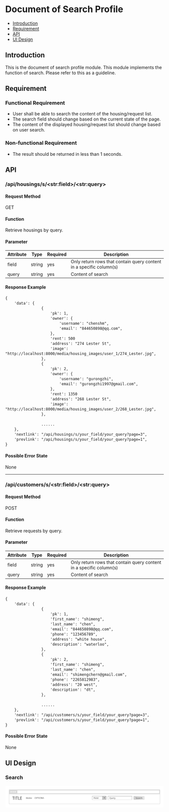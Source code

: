 # Document of Search Profile
- [Introduction](#intro)
- [Requirement](#req)
- [API](#api)
- [UI Design](#ui)

## <a name="intro">Introduction</a>
This is the document of search profile module. This module
implements the function of search. Please refer to this as a guideline. 

## <a name="req">Requirement</a>
### Functional Requirement
- User shall be able to search the content of the housing/request list. 
- The search field should change based on the current state of the page.
- The content of the displayed housing/request list should change based on user search.

### Non-functional Requirement
- The result should be returned in less than 1 seconds.

## <a name="api">API</a>
### /api/housings/s/&lt;str:field&gt;/&lt;str:query&gt;

#### Request Method
GET

#### Function
Retrieve housings by query.

#### Parameter
| Attribute | Type     | Required | Description|
| ---       |  ------  |--------- |----------- |
| field|  string  | yes      |Only return rows that contain query content in a specific column(s)|
| query |  string  | yes      |Content of search|


#### Response Example
```
{
    'data': {
                {
                    'pk': 1,
                    'owner': {
                        'username': "chenshm",
                        'email': "844650898@qq.com",
                    },
                    'rent': 500
                    'address': "274 Lester St",
                    'image': "http://localhost:8000/media/housing_images/user_1/274_Lester.jpg",
                },
                {
                    'pk': 2,
                    'owner': {
                        'username': "gurongzhi",
                        'email': "gurongzhi1997@gmail.com",
                    },
                    'rent': 1350
                    'address': "268 Lester St",
                    'image': "http://localhost:8000/media/housing_images/user_2/268_Lester.jpg",
                },

                ......
    },
    'nextlink': "/api/housings/s/your_field/your_query?page=3",
    'prevlink': "/api/housings/s/your_field/your_query?page=1",
}
```

#### Possible Error State
None

---

### /api/customers/s/&lt;str:field&gt;/&lt;str:query&gt;
#### Request Method
POST

#### Function
Retrieve requests by query.

#### Parameter

| Attribute | Type     | Required | Description|
| ---       |  ------  |--------- |----------- |
| field|  string  | yes      |Only return rows that contain query content in a specific column(s)|
| query |  string  | yes      |Content of search|


#### Response Example
```
{
    'data': {
                {
                    'pk': 1,
                    'first_name': "shimeng",
                    'last_name': "chen",
                    'email': "844650898@qq.com",
                    'phone': "123456789",
                    'address': "white house",
                    'description': "waterloo",
                },
                {
                    'pk': 2,
                    'first_name': "shimeng",
                    'last_name': "chen",
                    'email': "shimengchern@gmail.com",
                    'phone': "2265812983",
                    'address': "20 west",
                    'description': "dt",
                },

                ......
    },
    'nextlink': "/api/customers/s/your_field/your_query?page=3",
    'prevlink': "/api/customers/s/your_field/your_query?page=1",
}
```
#### Possible Error State
None

## <a name="ui">UI Design</a>
### Search
![alt text](./UI/Search_UI.png "Search_UI")

